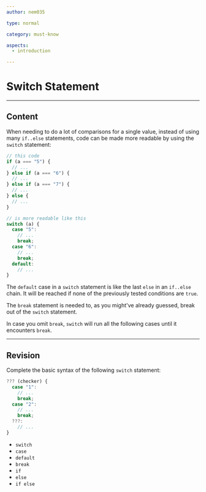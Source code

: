 ```yaml
---
author: nem035

type: normal

category: must-know

aspects:
  - introduction

---
```


# Switch Statement

---
## Content


When needing to do a lot of comparisons for a single value, instead of using many `if..else` statements, code can be made more readable by using the `switch` statement:

```js
// this code
if (a === "5") {
  // ...
} else if (a === "6") {
  // ...
} else if (a === "7") {
  // ...
} else {
  // ...
}

// is more readable like this
switch (a) {
  case "5":
    // ...
    break;
  case "6":
    // ...
    break;
  default:
    // ...
}
```

The `default` case in a `switch` statement is like the last `else` in an `if..else` chain. It will be reached if none of the previously tested conditions are `true`.

The `break` statement is needed to, as you might've already guessed, break out of the `switch` statement.

In case you omit `break`, `switch` will run all the following cases until it encounters `break`.

---
## Revision
 
Complete the basic syntax of the following `switch` statement:

```js
??? (checker) {
  case "1":
    // ...
    break;
  case "2":
    // ...
    break;
  ???:
    // ...
}
```

* `switch`
* `case`
* `default`
* `break`
* `if`
* `else`
* `if else`